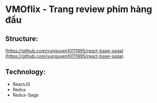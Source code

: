 # VMOflix - Trang review phim hàng đầu

## Structure:

[https://github.com/vunguyen10111995/react-base-saga](https://github.com/vunguyen10111995/react-base-saga)

## Technology:

- ReactJS
- Redux
- Redux-Saga


<!-- Admim = {
  "account": "loitd",
  "password": "Aa12345",
};

User = {
  "userEmail": "loitest@gmail.com",
  "userPassword": "Aa12345",
}; -->
